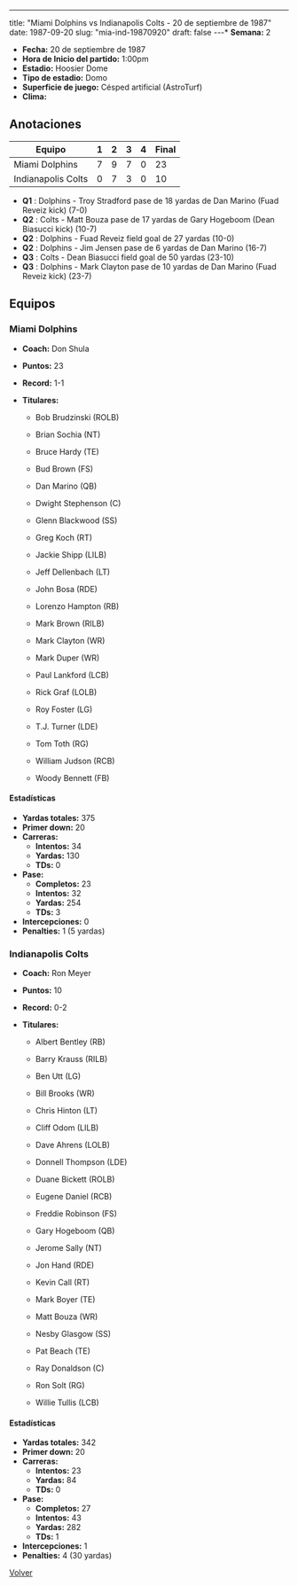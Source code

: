 ---
title: "Miami Dolphins vs Indianapolis Colts - 20 de septiembre de 1987"
date: 1987-09-20
slug: "mia-ind-19870920"
draft: false
---* **Semana:** 2
* **Fecha:** 20 de septiembre de 1987
* **Hora de Inicio del partido:** 1:00pm
* **Estadio:** Hoosier Dome
* **Tipo de estadio:** Domo
* **Superficie de juego:** Césped artificial (AstroTurf)
* **Clima:** 




## Anotaciones
| Equipo | 1 | 2 | 3 | 4 | Final |
|--------|---|---|---|---|-------|
| Miami Dolphins  | 7 | 9 | 7 | 0  | 23 |
| Indianapolis Colts  | 0 | 7 | 3 | 0  | 10 |
* **Q1** : Dolphins - Troy Stradford pase de 18 yardas de Dan Marino (Fuad Reveiz kick) (7-0)
* **Q2** : Colts - Matt Bouza pase de 17 yardas de Gary Hogeboom (Dean Biasucci kick) (10-7)
* **Q2** : Dolphins - Fuad Reveiz field goal de 27 yardas (10-0)
* **Q2** : Dolphins - Jim Jensen pase de 6 yardas de Dan Marino (16-7)
* **Q3** : Colts - Dean Biasucci field goal de 50 yardas (23-10)
* **Q3** : Dolphins - Mark Clayton pase de 10 yardas de Dan Marino (Fuad Reveiz kick) (23-7)


## Equipos


### Miami Dolphins
* **Coach:** Don Shula
* **Puntos:** 23
* **Record:** 1-1
* **Titulares:** 

  * Bob Brudzinski (ROLB) 

  * Brian Sochia (NT) 

  * Bruce Hardy (TE) 

  * Bud Brown (FS) 

  * Dan Marino (QB) 

  * Dwight Stephenson (C) 

  * Glenn Blackwood (SS) 

  * Greg Koch (RT) 

  * Jackie Shipp (LILB) 

  * Jeff Dellenbach (LT) 

  * John Bosa (RDE) 

  * Lorenzo Hampton (RB) 

  * Mark Brown (RILB) 

  * Mark Clayton (WR) 

  * Mark Duper (WR) 

  * Paul Lankford (LCB) 

  * Rick Graf (LOLB) 

  * Roy Foster (LG) 

  * T.J. Turner (LDE) 

  * Tom Toth (RG) 

  * William Judson (RCB) 

  * Woody Bennett (FB) 

#### Estadísticas
* **Yardas totales:** 375
* **Primer down:** 20
* **Carreras:**
  * **Intentos:** 34
  * **Yardas:** 130
  * **TDs:** 0
* **Pase:**
  * **Completos:** 23
  * **Intentos:** 32
  * **Yardas:** 254
  * **TDs:** 3
* **Intercepciones:** 0
* **Penalties:** 1 (5 yardas)

### Indianapolis Colts
* **Coach:** Ron Meyer
* **Puntos:** 10
* **Record:** 0-2
* **Titulares:** 

  * Albert Bentley (RB) 

  * Barry Krauss (RILB) 

  * Ben Utt (LG) 

  * Bill Brooks (WR) 

  * Chris Hinton (LT) 

  * Cliff Odom (LILB) 

  * Dave Ahrens (LOLB) 

  * Donnell Thompson (LDE) 

  * Duane Bickett (ROLB) 

  * Eugene Daniel (RCB) 

  * Freddie Robinson (FS) 

  * Gary Hogeboom (QB) 

  * Jerome Sally (NT) 

  * Jon Hand (RDE) 

  * Kevin Call (RT) 

  * Mark Boyer (TE) 

  * Matt Bouza (WR) 

  * Nesby Glasgow (SS) 

  * Pat Beach (TE) 

  * Ray Donaldson (C) 

  * Ron Solt (RG) 

  * Willie Tullis (LCB) 

#### Estadísticas
* **Yardas totales:** 342
* **Primer down:** 20
* **Carreras:**
  * **Intentos:** 23
  * **Yardas:** 84
  * **TDs:** 0
* **Pase:**
  * **Completos:** 27
  * **Intentos:** 43
  * **Yardas:** 282
  * **TDs:** 1
* **Intercepciones:** 1
* **Penalties:** 4 (30 yardas)


[Volver](/historia/1987)
